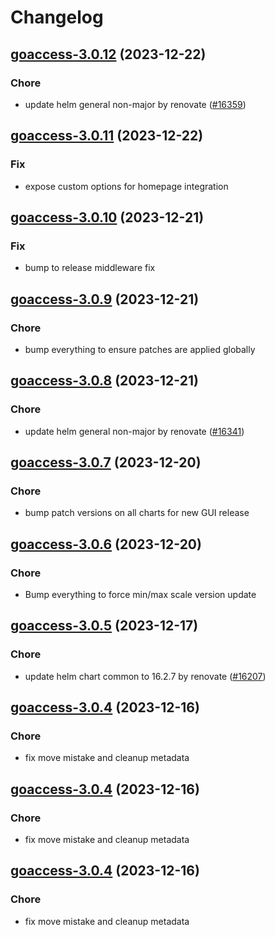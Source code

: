 # Changelog



## [goaccess-3.0.12](https://github.com/truecharts/charts/compare/goaccess-3.0.11...goaccess-3.0.12) (2023-12-22)

### Chore

- update helm general non-major by renovate ([#16359](https://github.com/truecharts/charts/issues/16359))
  
  


## [goaccess-3.0.11](https://github.com/truecharts/charts/compare/goaccess-3.0.10...goaccess-3.0.11) (2023-12-22)

### Fix

- expose custom options for homepage integration
  
  


## [goaccess-3.0.10](https://github.com/truecharts/charts/compare/goaccess-3.0.9...goaccess-3.0.10) (2023-12-21)

### Fix

- bump to release middleware fix
  
  


## [goaccess-3.0.9](https://github.com/truecharts/charts/compare/goaccess-3.0.8...goaccess-3.0.9) (2023-12-21)

### Chore

- bump everything to ensure patches are applied globally
  
  


## [goaccess-3.0.8](https://github.com/truecharts/charts/compare/goaccess-3.0.7...goaccess-3.0.8) (2023-12-21)

### Chore

- update helm general non-major by renovate ([#16341](https://github.com/truecharts/charts/issues/16341))
  
  


## [goaccess-3.0.7](https://github.com/truecharts/charts/compare/goaccess-3.0.6...goaccess-3.0.7) (2023-12-20)

### Chore

- bump patch versions on all charts for new GUI release
  
  


## [goaccess-3.0.6](https://github.com/truecharts/charts/compare/goaccess-3.0.5...goaccess-3.0.6) (2023-12-20)

### Chore

- Bump everything to force min/max scale version update
  
  


## [goaccess-3.0.5](https://github.com/truecharts/charts/compare/goaccess-3.0.4...goaccess-3.0.5) (2023-12-17)

### Chore

- update helm chart common to 16.2.7 by renovate ([#16207](https://github.com/truecharts/charts/issues/16207))
  
  


## [goaccess-3.0.4](https://github.com/truecharts/charts/compare/goaccess-2.0.11...goaccess-3.0.4) (2023-12-16)

### Chore

- fix move mistake and cleanup metadata
  
  


## [goaccess-3.0.4](https://github.com/truecharts/charts/compare/goaccess-2.0.11...goaccess-3.0.4) (2023-12-16)

### Chore

- fix move mistake and cleanup metadata
  
  


## [goaccess-3.0.4](https://github.com/truecharts/charts/compare/goaccess-2.0.11...goaccess-3.0.4) (2023-12-16)

### Chore

- fix move mistake and cleanup metadata
  
  